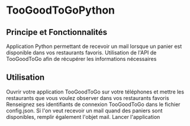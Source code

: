 # TooGoodToGoPython

## Principe et Fonctionnalités

Application Python permettant de recevoir un mail lorsque un panier est disponible dans vos restaurants favoris. Utilisation de l'API de TooGoodToGo afin de récupérer les informations nécessaires

## Utilisation

Ouvrir votre application TooGoodToGo sur votre téléphones et mettre les restaurants que vous voulez observer dans vos restaurants favoris
Renseignez ses identifiants de connexion TooGoodToGo dans le fichier config.json.
Si l'on veut recevoir un mail quand des paniers sont disponibles, remplir également l'objet mail.
Lancer l'application
